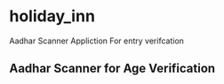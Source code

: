 # holiday_inn

Aadhar Scanner Appliction For entry verifcation

## Aadhar Scanner for Age Verification
